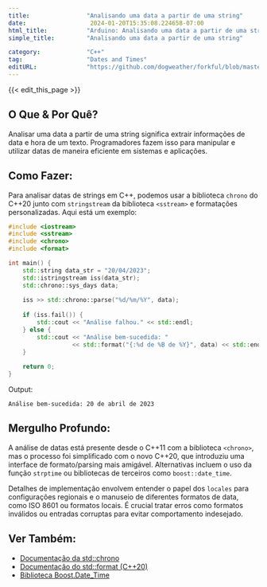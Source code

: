 ```yaml
---
title:                "Analisando uma data a partir de uma string"
date:                  2024-01-20T15:35:08.224658-07:00
html_title:           "Arduino: Analisando uma data a partir de uma string"
simple_title:         "Analisando uma data a partir de uma string"

category:             "C++"
tag:                  "Dates and Times"
editURL:              "https://github.com/dogweather/forkful/blob/master/content/pt/cpp/parsing-a-date-from-a-string.md"
---
```


{{< edit_this_page >}}

## O Que & Por Quê?

Analisar uma data a partir de uma string significa extrair informações de data e hora de um texto. Programadores fazem isso para manipular e utilizar datas de maneira eficiente em sistemas e aplicações.

## Como Fazer:

Para analisar datas de strings em C++, podemos usar a biblioteca `chrono` do C++20 junto com `stringstream` da biblioteca `<sstream>` e formatações personalizadas. Aqui está um exemplo:

```C++
#include <iostream>
#include <sstream>
#include <chrono>
#include <format>

int main() {
    std::string data_str = "20/04/2023";
    std::istringstream iss(data_str);
    std::chrono::sys_days data;
    
    iss >> std::chrono::parse("%d/%m/%Y", data);
    
    if (iss.fail()) {
        std::cout << "Análise falhou." << std::endl;
    } else {
        std::cout << "Análise bem-sucedida: " 
                  << std::format("{:%d de %B de %Y}", data) << std::endl;
    }
    
    return 0;
}
```

Output:
```
Análise bem-sucedida: 20 de abril de 2023
```

## Mergulho Profundo:

A análise de datas está presente desde o C++11 com a biblioteca `<chrono>`, mas o processo foi simplificado com o novo C++20, que introduziu uma interface de formato/parsing mais amigável. Alternativas incluem o uso da função `strptime` ou bibliotecas de terceiros como `boost::date_time`.

Detalhes de implementação envolvem entender o papel dos `locales` para configurações regionais e o manuseio de diferentes formatos de data, como ISO 8601 ou formatos locais. É crucial tratar erros como formatos inválidos ou entradas corruptas para evitar comportamento indesejado.

## Ver Também:

- [Documentação da std::chrono](https://en.cppreference.com/w/cpp/header/chrono)
- [Documentação do std::format (C++20)](https://en.cppreference.com/w/cpp/utility/format)
- [Biblioteca Boost.Date_Time](https://www.boost.org/doc/libs/release/libs/date_time/)
